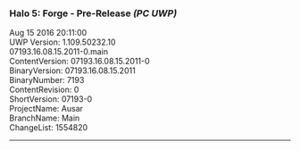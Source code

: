 ### Halo 5: Forge - Pre-Release _(PC UWP)_
Aug 15 2016 20:11:00  
UWP Version: 1.109.50232.10   
07193.16.08.15.2011-0.main  
ContentVersion: 07193.16.08.15.2011-0  
BinaryVersion: 07193.16.08.15.2011  
BinaryNumber: 7193  
ContentRevision: 0  
ShortVersion: 07193-0  
ProjectName: Ausar  
BranchName: Main  
ChangeList: 1554820  

---